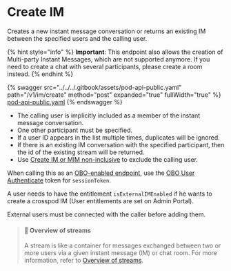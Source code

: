 # Create IM

Creates a new instant message conversation or returns an existing IM between the specified users and the calling user.

{% hint style="info" %}
**Important**: This endpoint also allows the creation of Multi-party Instant Messages, which are not supported anymore. If you need to create a chat with several participants, please create a room instead.
{% endhint %}

{% swagger src="../../../.gitbook/assets/pod-api-public.yaml" path="/v1/im/create" method="post" expanded="true" fullWidth="true" %}
[pod-api-public.yaml](../../../.gitbook/assets/pod-api-public.yaml)
{% endswagger %}

* The calling user is implicitly included as a member of the instant message conversation.
* One other participant must be specified.
* If a user ID appears in the list multiple times, duplicates will be ignored.
* If there is an existing IM conversation with the specified participant, then the id of the existing stream will be returned.
* Use [Create IM or MIM non-inclusive](create-im-or-mim-admin.md) to exclude the calling user.

When calling this as an [OBO-enabled endpoint](../../apps-on-behalf-of-obo/), use the [OBO User Authenticate](../../apps-on-behalf-of-obo/obo-rsa-user-authentication-by-user-id.md) token for `sessionToken`.

A user needs to have the entitlement `isExternalIMEnabled` if he wants to create a crosspod IM (User entitlements are set on Admin Portal).

External users must be connected with the caller before adding them.

> #### 📘 Overview of streams
>
> A stream is like a container for messages exchanged between two or more users via a given instant message (IM) or chat room. For more information, refer to [Overview of streams](https://docs.developers.symphony.com/building-bots-on-symphony/datafeed/overview-of-streams).
